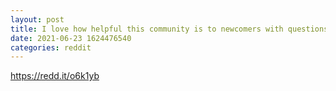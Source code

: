 ```yaml
--- 
layout: post 
title: I love how helpful this community is to newcomers with questions. Unlike others. 
date: 2021-06-23 1624476540 
categories: reddit 
--- 
```

https://redd.it/o6k1yb